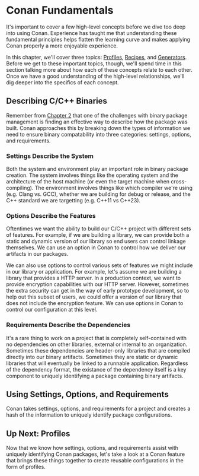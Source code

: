 # Conan Fundamentals

It's important to cover a few high-level concepts before we dive too deep into
using Conan. Experience has taught me that understanding these fundamental
principles helps flatten the learning curve and makes applying Conan properly a
more enjoyable experience.

In this chapter, we'll cover three topics: [Profiles](./profiles.md),
[Recipes](./recipes.md), and [Generators](./generators.md). Before we get to
these important topics, though, we'll spend time in this section talking more
about how each of these concepts relate to each other. Once we have a good
understanding of the high-level relationships, we'll dig deeper into the
specifics of each concept.

## Describing C/C++ Binaries

Remember from [Chapter 2](TODO) that one of the challenges with binary package
management is finding an effective way to describe how the package was built.
Conan approaches this by breaking down the types of information we need to
ensure binary compatability into three categories: settings, options, and
requirements.

### Settings Describe the System

Both the system and environment play an important role in binary package
creation. The system involves things like the operating system and the
architecture of the host machine (or even the target machine when
cross-compiling). The environment involves things like which compiler we're
using (e.g. Clang vs. GCC), whether we are building for debug or release, and
the C++ standard we are targetting (e.g. C++11 vs C++23).

### Options Describe the Features

Oftentimes we want the ability to build our C/C++ project with different sets of
features. For example, if we are building a library, we can provide both a
static and dynamic version of our library so end users can control linkage
themselves. We can use an option in Conan to control how we deliver our
artifacts in our packages.

We can also use options to control various sets of features we might include in
our library or application. For example, let's assume we are building a library
that provides a HTTP server. In a production context, we want to provide
encryption capabilities with our HTTP server. However, sometimes the extra
security can get in the way of early prototype development, so to help out this
subset of users, we could offer a version of our library that does not include
the encryption feature. We can use options in Conan to control our configuration
at this level.

### Requirements Describe the Dependencies

It's a rare thing to work on a project that is completely self-contained with no
dependencies on other libraries, external or internal to an organization.
Sometimes these dependencies are header-only libraries that are compiled
directly into our binary artifacts. Sometimes they are static or dynamic
libraries that will eventually be linked to a runnable application. Regardless
of the dependency format, the existance of the dependency itself is a key
component to uniquely identifying a package containing binary artifacts.

## Using Settings, Options, and Requirements

Conan takes settings, options, and requirements for a project and creates a hash
of the information to uniquely identify package configurations.

## Up Next: Profiles

Now that we know how settings, options, and requirements assist with uniquely
identifying Conan packages, let's take a look at a Conan feature that brings
these things together to create reusable configurations in the form of profiles.
